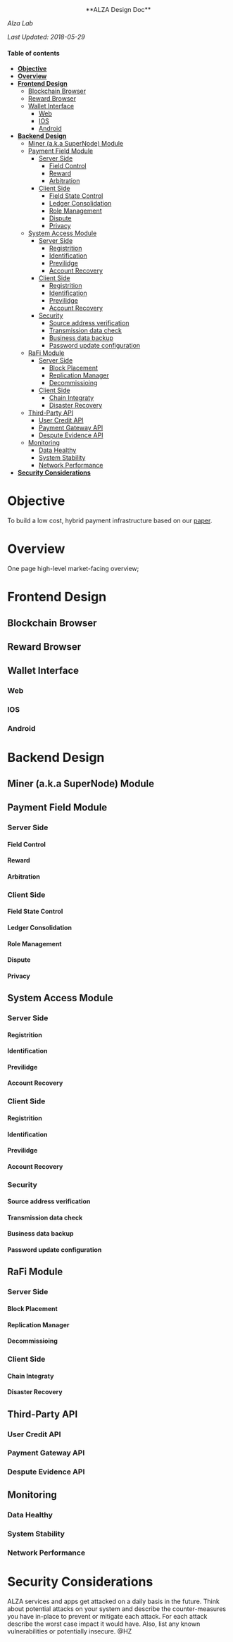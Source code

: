 <center>**ALZA Design Doc**</center>

*Alza Lab*

*Last Updated: 2018-05-29*

#### Table of contents
- [**Objective**](#**Objective**)
- [**Overview**](#**Overview**)
- [**Frontend Design**](#**Frontend-Design**)
    - [Blockchain Browser](#Blockchain-Browser)
    - [Reward Browser](#Reward-Browser)
    - [Wallet Interface](#Wallet-Interface)
        - [Web](#Web)
        - [IOS](#IOS)
        - [Android](#Android)
- [**Backend Design**](#**Backend-Design**)
    - [Miner (a.k.a SuperNode) Module](#Miner-(a.k.a-SuperNode)-Module)
    - [Payment Field Module](#Payment-Field-Module)
        - [Server Side](#Server-Side)
            - [Field Control](#Field-Control)
            - [Reward](#Reward)
            - [Arbitration](#Arbitration)
        - [Client Side](#Client-Side)
            - [Field State Control](#Field-State-Control)
            - [Ledger Consolidation](#Ledger-Consolidation)
            - [Role Management](#Role-Management)
            - [Dispute](#Dispute)
            - [Privacy](#Privacy)
    - [System Access Module](#System-Access-Module)
        - [Server Side](#Server-Side)
            - [Registrition](#Registrition)
            - [Identification](#Identification)
            - [Previlidge](#Previlidge)
            - [Account Recovery](#Account-Recovery)
        - [Client Side](#Client-Side)
            - [Registrition](#Registrition)
            - [Identification](#Identification)
            - [Previlidge](#Previlidge)
            - [Account Recovery](#Account-Recovery)
        - [Security](#Security)
            - [Source address verification](#Source-address-verification)
            - [Transmission data check](#Transmission-data-check)
            - [Business data backup](#Business-data-backup)
            - [Password update configuration](#Password-update-configuration)
    - [RaFi Module](#RaFi-Module)
        - [Server Side](#Server-Side)
            - [Block Placement](#Block-Placement)
            - [Replication Manager](#Replication-Manager)
            - [Decommissioing](#Decommissioing)
        - [Client Side](#Client-Side)
            - [Chain Integraty](#Chain-Integraty)
            - [Disaster Recovery](#Disaster-Recovery)
    - [Third-Party API](#Third-Party-API)
        - [User Credit API](#User-Credit-API)
        - [Payment Gateway API](#Payment-Gateway-API)
        - [Despute Evidence API](#Despute-Evidence-API)
    - [Monitoring](#Monitoring)
        - [Data Healthy](#Data-Healthy)
        - [System Stability](#System-Stability)
        - [Network Performance](#Network-Performance)
- [**Security Considerations**](#**Security-Considerations**)

# **Objective**

To build a low cost, hybrid payment infrastructure based on our [paper](https://arxiv.org/abs/1805.11510).

# **Overview**

One page high-level market-facing overview; 

# **Frontend Design**

## Blockchain Browser

## Reward Browser

## Wallet Interface

### Web

### IOS

### Android

# **Backend Design**

## Miner (a.k.a SuperNode) Module

## Payment Field Module

### Server Side

#### Field Control

#### Reward

#### Arbitration

### Client Side

#### Field State Control

#### Ledger Consolidation

#### Role Management

#### Dispute

#### Privacy

## System Access Module

### Server Side

#### Registrition

#### Identification

#### Previlidge

#### Account Recovery

### Client Side

#### Registrition

#### Identification

#### Previlidge

#### Account Recovery

### Security

#### Source address verification

#### Transmission data check

#### Business data backup

#### Password update configuration

## RaFi Module

### Server Side

#### Block Placement

#### Replication Manager

#### Decommissioing

### Client Side

#### Chain Integraty

#### Disaster Recovery

## Third-Party API

### User Credit API

### Payment Gateway API

### Despute Evidence API

## Monitoring

### Data Healthy 

### System Stability

### Network Performance

# **Security Considerations**

ALZA services and apps get attacked on a daily basis in the future. Think about potential attacks on your system and describe the counter-measures you have in-place to prevent or mitigate each attack. For each attack describe the worst case impact it would have. Also, list any known vulnerabilities or potentially insecure. @HZ
